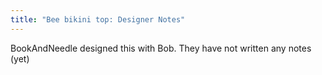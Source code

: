 ```yaml
---
title: "Bee bikini top: Designer Notes"
---
```



<Fixme>BookAndNeedle designed this with Bob. They have not written any notes (yet)</Fixme>

